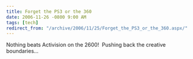 ```yaml
---
title: Forget the PS3 or the 360
date: 2006-11-26 -0800 9:00 AM
tags: [tech]
redirect_from: "/archive/2006/11/25/Forget_the_PS3_or_the_360.aspx/"
---
```


Nothing beats Activision on the 2600!  Pushing back the creative
boundaries...

